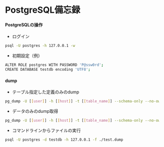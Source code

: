 # PostgreSQL備忘録

#### PostgreSQLの操作

* ログイン

```bash
psql -U postgres -h 127.0.0.1 -w
```

* 初期設定（例）

```bash
ALTER ROLE postgres WITH PASSWORD 'P@ssw0rd';
CREATE DATABASE testdb encoding 'UTF8';
```

#### dump

* テーブル指定した定義のみのdump

```bash
pg_dump -U [[user]] -h [[host]] -t [[table_name]] --schema-only --no-owner --no-privileges --disable-dollar-quoting [[db_name]]  > [[path]]

```

* データのみのdump取得

```bash
pg_dump -U [[user]] -h [[host]] -t [[table_name]] --schema-only --no-owner --no-privileges --disable-dollar-quoting [[db_name]]  > [[path]]
```

* コマンドラインからファイルの実行

```bash
psql -U postgres -d testdb -h 127.0.0.1 -f ./test.dump
```
